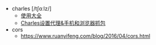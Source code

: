 - charles [/tʃɑːlz/]
  - [使用大全](https://www.jianshu.com/p/d0a5e6986445/)
  - [Charles设置代理&手机和浏览器抓包](https://blog.csdn.net/u011019468/article/details/107404990)
- cors
  - https://www.ruanyifeng.com/blog/2016/04/cors.html
